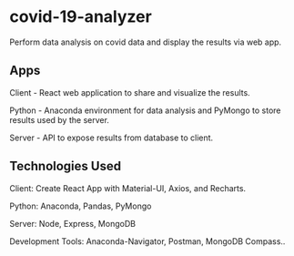# covid-19-analyzer

Perform data analysis on covid data and display the results via web app.

## Apps

Client - React web application to share and visualize the results.

Python - Anaconda environment for data analysis and PyMongo to store results used by the server.

Server - API to expose results from database to client.

## Technologies Used

Client: Create React App with Material-UI, Axios, and Recharts.

Python: Anaconda, Pandas, PyMongo

Server: Node, Express, MongoDB

Development Tools: Anaconda-Navigator, Postman, MongoDB Compass..
